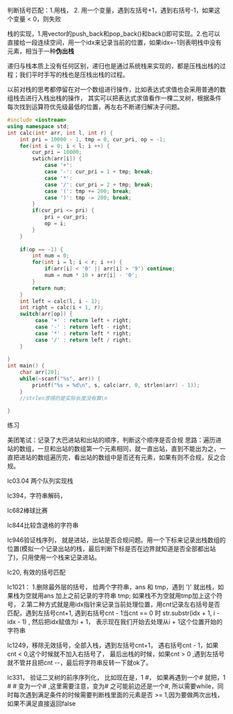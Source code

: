 判断括号匹配：1.用栈， 2. 用一个变量，遇到左括号+1，遇到右括号-1，如果这个变量 < 0，则失败

栈的实现，1.用vector的push_back和pop_back()和back()即可实现。2.也可以直接给一段连续空间，用一个idx来记录当前的位置，如果idx=-1则表明栈中没有元素，相当于一种**伪出栈**

递归与栈本质上没有任何区别，递归也是通过系统栈来实现的，都是压栈出栈的过程；我们平时手写的栈也是压栈出栈的过程。



以前对栈的思考都停留在对一个数组进行操作，比如表达式求值也会采用普通的数组栈去进行入栈出栈的操作， 其实可以把表达式求值看作一棵二叉树，根据条件每次找到运算符优先级最低的位置，再左右不断递归解决子问题。

~~~c++
#include <iostream>
using namespace std;
int calc(int* arr, int l, int r) {
    int pri = 10000 - 1, tmp = 0, cur_pri, op = -1;
   	for(int i = 0; i < l; i ++) {
        cur_pri = 10000;
        swtich(arr[i]) {
            case '+':
            case '-': cur_pri = 1 + tmp; break;
            case '*':
            case '/': cur_pri = 2 + tmp; break;
            case '(': tmp += 200; break;
            case ')': tmp -= 200; break;
        }
        if(cur_pri <= pri) {
            pri = cur_pri;
            op = i;
        }
    }
    
    if(op == -1) {
        int num = 0;
        for(int i = l; i < r; i ++) {
        	if(arr[i] < '0' || arr[i] > '9') continue;
            num = num * 10 + arr[i] - '0';
    	}
        return num;
    }
    int left = calc(l, i - 1);
    int right = calc(i + 1, r);
    switch(arr[op]) {
         case '+' : return left + right; 
	     case '-' : return left - right; 
         case '*' : return left * right; 
         case '/' : return left / right;     
    }
    
}
int main() {
	char arr[20];
    while(~scanf("%s", arr)) {
        printf("%s = %d\n", s, calc(arr, 0, strlen(arr) - 1));
    }
    //strlen求得的是实际长度没有算\n
    
}
~~~



练习

美团笔试：记录了大巴进站和出站的顺序，判断这个顺序是否合规
思路：遍历进站的数组，一旦和出站的数组第一个元素相同，就一直出站，直到不能出为之，一直把进站的数组遍历完，看出站的数组中是否还有元素，如果有则不合规，反之合规。

lc03.04 两个队列实现栈

lc394，字符串解码，

lc682棒球比赛

lc844比较含退格的字符串

lc946验证栈序列， 就是进站，出站是否合规问题。用一个下标来记录出栈数组的位置(模拟一个记录出站的栈，最后判断下标是否在边界就知道是否全部都出站了)，只用使用一个栈来记录进站。

lc20, 有效的括号匹配

lc1021：
1.删除最外层的括号， 给两个字符串，ans 和 tmp，遇到 ')' 就出栈，如果栈为空就用ans 加上之前记录的字符串 tmp; 如果栈不为空就用tmp加上这个符号，
2.第二种方式就是用idx指针来记录当前处理位置，用cnt记录左右括号是否匹配，遇到左括号cnt+1, 遇到右括号cnt - 1当cnt == 0 时 str.substr(idx + 1, i - idx - 1) , 然后把idx赋值为i + 1， 表示现在我们开始去处理从i + 1这个位置开始的字符串

lc1249，移除无效括号，全部入栈，遇到左括号cnt+1， 遇右括号cnt - 1，如果cnt < 0,这个时候就不加入右括号了， 最后出栈的时候，如果cnt > 0 ,遇到左括号就不管并且把cnt --，最后将字符串反转一下就ok了。

lc331， 验证二叉树的前序序列化， 比如现在是，1 #， 如果再遇到一个# 就把，1 # # 变为一个# ,这里需要注意，变为# 之可能前边还是一个#, 所以需要while，同时每次遇到满足条件的时候需要判断栈里面的元素是否 >= 1,因为要做两次出栈，如果不满足直接返回false 